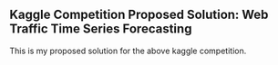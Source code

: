 ## Kaggle Competition Proposed Solution: Web Traffic Time Series Forecasting
This is my proposed solution for the above kaggle competition. 
